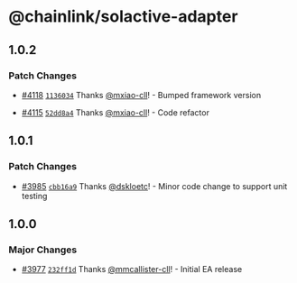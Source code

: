 # @chainlink/solactive-adapter

## 1.0.2

### Patch Changes

- [#4118](https://github.com/smartcontractkit/external-adapters-js/pull/4118) [`1136034`](https://github.com/smartcontractkit/external-adapters-js/commit/113603435a15a9f760ba1d16c4d70822dc358b75) Thanks [@mxiao-cll](https://github.com/mxiao-cll)! - Bumped framework version

- [#4115](https://github.com/smartcontractkit/external-adapters-js/pull/4115) [`52dd8a4`](https://github.com/smartcontractkit/external-adapters-js/commit/52dd8a4fc30f2eed057078ff6c145eda50f6fba7) Thanks [@mxiao-cll](https://github.com/mxiao-cll)! - Code refactor

## 1.0.1

### Patch Changes

- [#3985](https://github.com/smartcontractkit/external-adapters-js/pull/3985) [`cbb16a9`](https://github.com/smartcontractkit/external-adapters-js/commit/cbb16a9560f33adbcf76c7d33f11737533f44195) Thanks [@dskloetc](https://github.com/dskloetc)! - Minor code change to support unit testing

## 1.0.0

### Major Changes

- [#3977](https://github.com/smartcontractkit/external-adapters-js/pull/3977) [`232ff1d`](https://github.com/smartcontractkit/external-adapters-js/commit/232ff1d3019355e5a14445f41bda1469fd5325cc) Thanks [@mmcallister-cll](https://github.com/mmcallister-cll)! - Initial EA release
